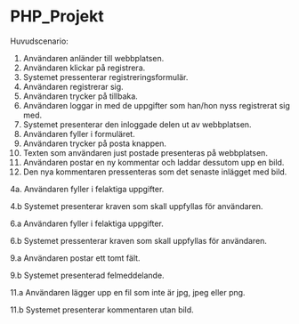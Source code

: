 PHP_Projekt
===========

Huvudscenario:

1.	Användaren anländer till webbplatsen.
2.	Användaren klickar på registrera.
3.	Systemet pressenterar registreringsformulär.
4.	Användaren registrerar sig.
5.	Användaren trycker på tillbaka.
6.	Användaren loggar in med de uppgifter som han/hon nyss registrerat sig med.
7.	Systemet presenterar den inloggade delen ut av webbplatsen.
8.	Användaren fyller i formuläret.
9.	Användaren trycker på posta knappen.
10.	Texten som användaren just postade presenteras på webbplatsen.
11.	Användaren postar en ny kommentar och laddar dessutom upp en bild.
12.	Den nya kommentaren pressenteras som det senaste inlägget med bild.

4a. Användaren fyller i felaktiga uppgifter.

4.b Systemet presenterar kraven som skall uppfyllas för användaren.

6.a Användaren fyller i felaktiga uppgifter.

6.b Systemet pressenterar kraven som skall uppfyllas för användaren.

9.a Användaren postar ett tomt fält.

9.b Systemet presenterad felmeddelande.

11.a Användaren lägger upp en fil som inte är jpg, jpeg eller png.

11.b Systemet presenterar kommentaren utan bild.


